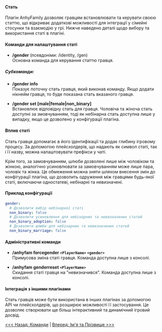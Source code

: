#### Стать
Плагін AnhyFamily дозволяє гравцям встановлювати та керувати своєю статтю, що відкриває додаткові можливості для інтеграції у сімейні стосунки та взаємодію у грі. Нижче наведено деталі щодо вибору та використання статі в плагіні.

#### Команди для налаштування статі
- **/gender** (псевдоніми: /identity, /gen)  
  Основна команда для керування статтю гравця.

##### Субкоманди:
- **/gender info**  
  Показує поточну стать гравця, який виконав команду. Якщо додати нікнейм гравця, то буде показана стать вказаного гравця.

- **/gender set [male|female|non_binary]**  
  Встановлює відповідну стать для гравця. Чоловіча та жіноча стать доступні за змовчуванням, тоді як небінарна стать доступна лише у випадку, якщо це дозволено у конфігурації плагіна.

#### Вплив статі
Стать гравця допомагає в його ідентифікації та додає глибину ігровому процесу. За допомогою плейсхолдерів, що надають як символ статі, так і її назву, можна налаштовувати префікси у чаті. 

Крім того, за замовчуванням, шлюби дозволені лише між чоловіком та жінкою, аналогічно усиновлювати за замовчуванням може лише пара, чоловік та жінка. Це обмеження можна зняти шляхом внесення змін до конфігурації плагіна, що дозволить одруження між гравцями будь-якої статі, включаючи одностатеві, небінарні та невизначені.

#### Приклад конфігурації
```yaml
gender:
  # Дозволити вибір небінарної статі
  non_binary: false
  # Дозволити усиновлення для небінарних та невизначених статей
  non_binary_adoption: false
  # Дозволити шлюби для небінарних та невизначених статей
  non_binary_marriage: false
```

#### Адміністративні команди
- **/anhyfam forcegender `<PlayerName>` `<gender>`**  
  Примусова зміна статі гравця. Команда доступна лише з консолі.

- **/anhyfam genderreset `<PlayerName>`**  
  Скидання статі гравця на "невизначився". Команда доступна лише з консолі.

#### Інтеграція з іншими плагінами
Стать гравців може бути використана в інших плагінах за допомогою API чи плейсхолдерів, що розширює можливості її застосування. Це дозволяє створювати ще більш інтерактивний та динамічний ігровий досвід.


[<<< Назад: Команди](commands.md) | [Вперед: Ім'я та Прізвище >>>](names.md)